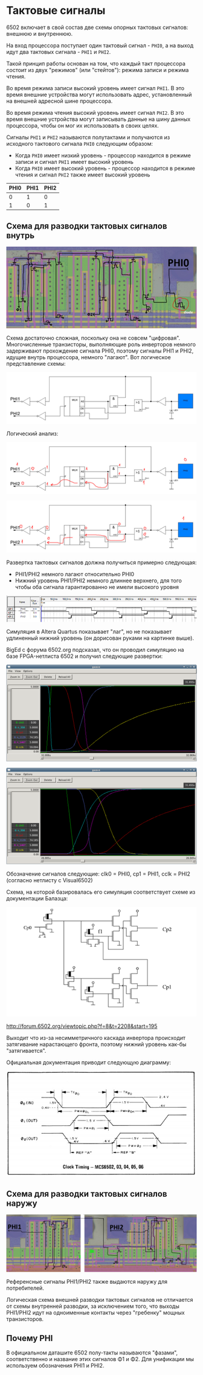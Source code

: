 # Тактовые сигналы

6502 включает в свой состав две схемы опорных тактовых сигналов: внешнюю и внутреннюю.

На вход процессора поступает один тактовый сигнал - `PHI0`, а на выход идут два тактовых сигнала - `PHI1` и `PHI2`.

Такой принцип работы основан на том, что каждый такт процессора состоит из двух "режимов" (или "стейтов"): режима записи и режима чтения.

Во время режима записи высокий уровень имеет сигнал `PHI1`. В это время внешние устройства могут использовать адрес, установленный на внешней адресной шине процессора.

Во время режима чтения высокий уровень имеет сигнал `PHI2`. В это время внешние устройства могут записывать данные на шину данных процессора, чтобы он мог их использовать в своих целях.

Сигналы `PHI1` и `PHI2` называются полутактами и получаются из исходного тактового сигнала `PHI0` следующим образом:
- Когда `PHI0` имеет низкий уровень - процессор находится в режиме записи и сигнал `PHI1` имеет высокий уровень
- Когда `PHI0` имеет высокий уровень - процессор находится в режиме чтения и сигнал `PHI2` также имеет высокий уровень

|PHI0|PHI1|PHI2|
|---|---|---|
|0|1|0|
|1|0|1|

## Схема для разводки тактовых сигналов внутрь

![clock_internal](/BreakingNESWiki/imgstore/clock_internal.jpg)

Схема достаточно сложная, поскольку она не совсем "цифровая". Многочисленные транзисторы, выполняющие роль инверторов немного задерживают прохождение сигнала PHI0, поэтому сигналы PHI1 и PHI2, идущие внутрь процессора, немного "лагают". Вот логическое представление схемы:

![clock_internal_logic](/BreakingNESWiki/imgstore/clock_internal_logic.jpg)

Логический анализ:

![clock_internal_logic_zero](/BreakingNESWiki/imgstore/clock_internal_logic_zero.jpg)

![clock_internal_logic_one](/BreakingNESWiki/imgstore/clock_internal_logic_one.jpg)

Развертка тактовых сигналов должна получиться примерно следующая:
- PHI1/PHI2 немного лагают относительно PHI0
- Нижний уровень PHI1/PHI2 немного длиннее верхнего, для того чтобы оба сигнала гарантированно не имели высокого уровня

![4672299](/BreakingNESWiki/imgstore/4672299.png)

Симуляция в Altera Quartus показывает "лаг", но не показывает удлиненный нижний уровень (он дорисован руками на картинке выше).

BigEd с форума 6502.org подсказал, что он проводил симуляцию на базе FPGA-нетлиста 6502 и получил следующие развертки:

![cclk-rising](/BreakingNESWiki/imgstore/cclk-rising.png)

![cclk-falling](/BreakingNESWiki/imgstore/cclk-falling.png)

Обозначение сигналов следующие: clk0 = PHI0, cp1 = PHI1, cclk = PHI2 (согласно нетлисту с Visual6502)

Схема, на которой базировалась его симуляция соответствует схеме из документации Балазца:

![clock_balazs](/BreakingNESWiki/imgstore/clock_balazs.png)

http://forum.6502.org/viewtopic.php?f=8&t=2208&start=195

Выходит что из-за несимметричного каскада инвертора происходит затягивание нарастающего фронта, поэтому нижний уровень как-бы "затягивается".

Официальная документация приводит следующую диаграмму:

![clock_timing_datasheet](/BreakingNESWiki/imgstore/clock_timing_datasheet.jpg)

## Схема для разводки тактовых сигналов наружу

![clock_external](/BreakingNESWiki/imgstore/clock_external.jpg)

Референсные сигналы PHI1/PHI2 также выдаются наружу для потребителей.

Логическая схема внешней разводки тактовых сигналов не отличается от схемы внутренней разводки, за исключением того, что выходы PHI1/PHI2 идут на одноименные контакты через "гребенку" мощных транзисторов.

## Почему PHI

В официальном даташите 6502 полу-такты называются "фазами", соответственно и название этих сигналов Φ1 и Φ2. Для унификации мы используем обозначения PHI1 и PHI2.
